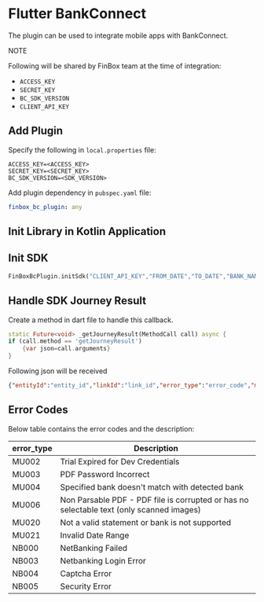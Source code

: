 # Flutter BankConnect

The plugin can be used to integrate mobile apps with BankConnect.

NOTE

Following will be shared by FinBox team at the time of integration:

- `ACCESS_KEY`
- `SECRET_KEY`
- `BC_SDK_VERSION`
- `CLIENT_API_KEY`



## Add Plugin

Specify the following in `local.properties` file:

```properties
ACCESS_KEY=<ACCESS_KEY>
SECRET_KEY=<SECRET_KEY>
BC_SDK_VERSION=<SDK_VERSION>
```

Add plugin dependency in `pubspec.yaml` file:

 ```yaml
 finbox_bc_plugin: any
 ```

## Init Library in Kotlin Application

## Init SDK

```dart
FinBoxBcPlugin.initSdk("CLIENT_API_KEY","FROM_DATE","TO_DATE","BANK_NAME");
```



## Handle SDK Journey Result

Create a method in dart file to handle this callback.


```dart
static Future<void> _getJourneyResult(MethodCall call) async {
if (call.method == 'getJourneyResult')
    {var json=call.arguments}
}
```
Following json will be received
```json
{"entityId":"entity_id","linkId":"link_id","error_type":"error_code","message":"msg"}
```

## Error Codes

Below table contains the error codes and the description:

error_type | Description |
--- | --- | 
MU002 | Trial Expired for Dev Credentials
MU003 | PDF Password Incorrect
MU004 | Specified bank doesn't match with detected bank
MU006 | Non Parsable PDF - PDF file is corrupted or has no selectable text (only scanned images)
MU020 | Not a valid statement or bank is not supported
MU021 | Invalid Date Range
NB000 | NetBanking Failed
NB003 | Netbanking Login Error
NB004 | Captcha Error
NB005 | Security Error 
